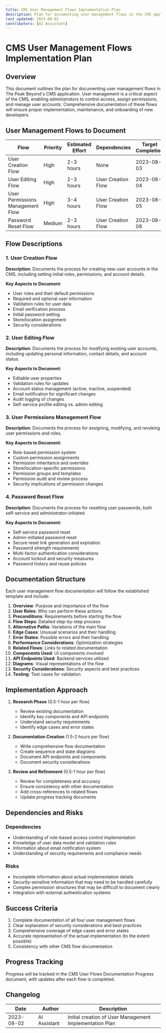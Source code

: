 ```yaml
---
title: CMS User Management Flows Implementation Plan
description: Plan for documenting user management flows in the CMS application
last_updated: 2023-08-02
contributors: [AI Assistant]
---
```


# CMS User Management Flows Implementation Plan

## Overview

This document outlines the plan for documenting user management flows in The Peak Beyond's CMS application. User management is a critical aspect of the CMS, enabling administrators to control access, assign permissions, and manage user accounts. Comprehensive documentation of these flows will ensure proper implementation, maintenance, and onboarding of new developers.

## User Management Flows to Document

| Flow | Priority | Estimated Effort | Dependencies | Target Completion |
|------|----------|------------------|--------------|-------------------|
| User Creation Flow | High | 2-3 hours | None | 2023-08-03 |
| User Editing Flow | High | 2-3 hours | User Creation Flow | 2023-08-04 |
| User Permissions Management Flow | High | 3-4 hours | User Creation Flow | 2023-08-05 |
| Password Reset Flow | Medium | 2-3 hours | User Creation Flow | 2023-08-06 |

## Flow Descriptions

### 1. User Creation Flow

**Description**: Documents the process for creating new user accounts in the CMS, including setting initial roles, permissions, and account details.

**Key Aspects to Document**:
- User roles and their default permissions
- Required and optional user information
- Validation rules for user data
- Email verification process
- Initial password setting
- Store/location assignment
- Security considerations

### 2. User Editing Flow

**Description**: Documents the process for modifying existing user accounts, including updating personal information, contact details, and account status.

**Key Aspects to Document**:
- Editable user properties
- Validation rules for updates
- Account status management (active, inactive, suspended)
- Email notification for significant changes
- Audit logging of changes
- Self-service profile editing vs. admin editing

### 3. User Permissions Management Flow

**Description**: Documents the process for assigning, modifying, and revoking user permissions and roles.

**Key Aspects to Document**:
- Role-based permission system
- Custom permission assignments
- Permission inheritance and overrides
- Store/location-specific permissions
- Permission groups and templates
- Permission audit and review process
- Security implications of permission changes

### 4. Password Reset Flow

**Description**: Documents the process for resetting user passwords, both self-service and administrator-initiated.

**Key Aspects to Document**:
- Self-service password reset
- Admin-initiated password reset
- Secure reset link generation and expiration
- Password strength requirements
- Multi-factor authentication considerations
- Account lockout and security measures
- Password history and reuse policies

## Documentation Structure

Each user management flow documentation will follow the established template and include:

1. **Overview**: Purpose and importance of the flow
2. **User Roles**: Who can perform these actions
3. **Preconditions**: Requirements before starting the flow
4. **Flow Steps**: Detailed step-by-step process
5. **Alternative Paths**: Variations of the main flow
6. **Edge Cases**: Unusual scenarios and their handling
7. **Error States**: Possible errors and their handling
8. **Performance Considerations**: Optimization strategies
9. **Related Flows**: Links to related documentation
10. **Components Used**: UI components involved
11. **API Endpoints Used**: Backend services utilized
12. **Diagrams**: Visual representations of the flow
13. **Security Considerations**: Security aspects and best practices
14. **Testing**: Test cases for validation

## Implementation Approach

1. **Research Phase** (0.5-1 hour per flow)
   - Review existing documentation
   - Identify key components and API endpoints
   - Understand security requirements
   - Identify edge cases and error states

2. **Documentation Creation** (1.5-2 hours per flow)
   - Write comprehensive flow documentation
   - Create sequence and state diagrams
   - Document API endpoints and components
   - Document security considerations

3. **Review and Refinement** (0.5-1 hour per flow)
   - Review for completeness and accuracy
   - Ensure consistency with other documentation
   - Add cross-references to related flows
   - Update progress tracking documents

## Dependencies and Risks

### Dependencies

- Understanding of role-based access control implementation
- Knowledge of user data model and validation rules
- Information about email notification system
- Understanding of security requirements and compliance needs

### Risks

- Incomplete information about actual implementation details
- Security-sensitive information that may need to be handled carefully
- Complex permission structures that may be difficult to document clearly
- Integration with external authentication systems

## Success Criteria

1. Complete documentation of all four user management flows
2. Clear explanation of security considerations and best practices
3. Comprehensive coverage of edge cases and error states
4. Accurate representation of the actual implementation (to the extent possible)
5. Consistency with other CMS flow documentation

## Progress Tracking

Progress will be tracked in the CMS User Flows Documentation Progress document, with updates after each flow is completed.

## Changelog

| Date | Author | Description |
|------|--------|-------------|
| 2023-08-02 | AI Assistant | Initial creation of User Management Implementation Plan | 